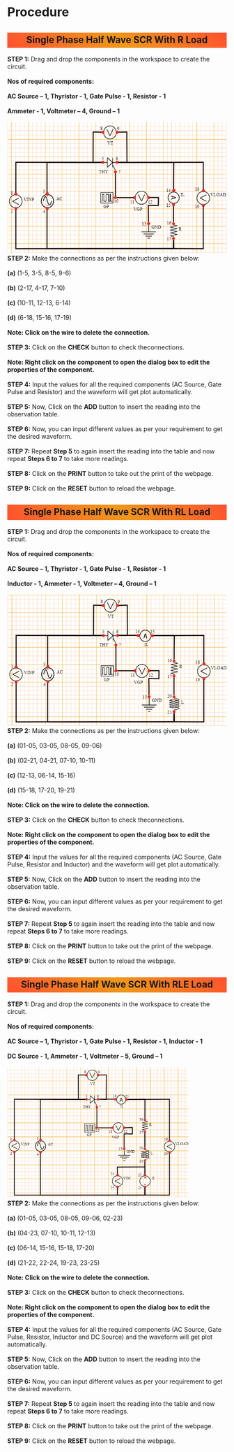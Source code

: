 # Procedure
<h2 style="background-image: linear-gradient( 45deg, #ff512f 0%, #f09819 51%, #ff512f 100% );text-align:center;height: 31px; padding-top: 4px;"> Single Phase Half Wave SCR With R Load </h2>
<b>STEP 1:</b> Drag and drop the components in the workspace to create the circuit.<br /><br />
<b>Nos of required components: </b><br /><br />
<b>AC Source – 1, Thyristor - 1, Gate Pulse - 1, Resistor - 1 </b><br /><br />
<b>Ammeter - 1, Voltmeter – 4, Ground – 1 </b><br />  <br />
<img src="images\Rload.png" height="300px" alt=""></br>
<b>STEP 2:</b> Make the connections as per the instructions given below:<br /><br />
<b>(a)</b> (1-5, 3-5, 8-5, 9-6)<br /><br />
<b>(b)</b> (2-17, 4-17, 7-10)<br /><br />
<b>(c)</b> (10-11, 12-13, 6-14)<br /><br />
<b>(d)</b> (6-18, 15-16, 17-19)<br /><br />
<b>Note: Click on the wire to delete the connection.</b><br /><br />
<b>STEP 3:</b> Click on the <b>CHECK</b> button to check theconnections.<br /><br />
<b>Note: Right click on the component to open the dialog box to edit the properties of the component.</b><br /><br />
<b>STEP 4:</b> Input the values for all the required components (AC Source, Gate Pulse and Resistor) and the waveform will get plot automatically.<br /><br />
<b>STEP 5:</b> Now, Click on the <b>ADD</b> button to insert the reading into the observation table.<br /><br />
<b>STEP 6:</b> Now, you can input different values as per your requirement to get the desired waveform.<br /><br />
<b>STEP 7:</b> Repeat <b>Step 5</b> to again insert the reading into the table and now repeat <b>Steps 6 to 7</b> to take more readings.<br /><br />
<b>STEP 8:</b> Click on the <b>PRINT</b> button to take out the print of the webpage.<br /><br />
<b>STEP 9:</b> Click on the <b>RESET</b> button to reload the webpage.</br>

<h2 style="background-image: linear-gradient( 45deg, #ff512f 0%, #f09819 51%, #ff512f 100% );text-align:center;height: 31px; padding-top: 4px;"> Single Phase Half Wave SCR With RL Load </h2>
<b>STEP 1:</b> Drag and drop the components in the workspace to create the circuit.<br /><br />
<b>Nos of required components: </b><br /><br />
<b>AC Source – 1, Thyristor - 1, Gate Pulse - 1, Resistor - 1 </b><br /><br />
<b>Inductor - 1, Ammeter - 1, Voltmeter – 4, Ground – 1 </b><br />  <br />
<img src="images\Rlload.png" height="300px" alt=""></br>
<b>STEP 2:</b> Make the connections as per the instructions given below:<br /><br />
<b>(a)</b> (01-05, 03-05, 08-05, 09-06)<br /><br />
<b>(b)</b> (02-21, 04-21, 07-10, 10-11)<br /><br />
<b>(c)</b> (12-13, 06-14, 15-16)<br /><br />
<b>(d)</b> (15-18, 17-20, 19-21)<br /><br />
<b>Note: Click on the wire to delete the connection.</b><br /><br />
<b>STEP 3:</b> Click on the <b>CHECK</b> button to check theconnections.<br /><br />
<b>Note: Right click on the component to open the dialog box to edit the properties of the component.</b><br /><br />
<b>STEP 4:</b> Input the values for all the required components (AC Source, Gate Pulse, Resistor and Inductor) and the waveform will get plot automatically.<br /><br />
<b>STEP 5:</b> Now, Click on the <b>ADD</b> button to insert the reading into the observation table.<br /><br />
<b>STEP 6:</b> Now, you can input different values as per your requirement to get the desired waveform.<br /><br />
<b>STEP 7:</b> Repeat <b>Step 5</b> to again insert the reading into the table and now repeat <b>Steps 6 to 7</b> to take more readings.<br /><br />
<b>STEP 8:</b> Click on the <b>PRINT</b> button to take out the print of the webpage.<br /><br />
<b>STEP 9:</b> Click on the <b>RESET</b> button to reload the webpage.</br>

<h2 style="background-image: linear-gradient( 45deg, #ff512f 0%, #f09819 51%, #ff512f 100% );text-align:center;height: 31px; padding-top: 4px;"> Single Phase Half Wave SCR With RLE Load </h2>
<b>STEP 1:</b> Drag and drop the components in the workspace to create the circuit.<br /><br />
<b>Nos of required components: </b><br /><br />
<b>AC Source – 1, Thyristor - 1, Gate Pulse - 1, Resistor - 1, Inductor - 1</b><br /><br />
<b>DC Source - 1, Ammeter - 1, Voltmeter – 5, Ground – 1 </b><br />  <br />
<img src="images\Rleload.png" height="300px" alt=""></br>
<b>STEP 2:</b> Make the connections as per the instructions given below:<br /><br />
<b>(a)</b> (01-05, 03-05, 08-05, 09-06, 02-23)<br /><br />
<b>(b)</b> (04-23, 07-10, 10-11, 12-13)<br /><br />
<b>(c)</b> (06-14, 15-16, 15-18, 17-20)<br /><br />
<b>(d)</b> (21-22, 22-24, 19-23, 23-25)<br /><br />
<b>Note: Click on the wire to delete the connection.</b><br /><br />
<b>STEP 3:</b> Click on the <b>CHECK</b> button to check theconnections.<br /><br />
<b>Note: Right click on the component to open the dialog box to edit the properties of the component.</b><br /><br />
<b>STEP 4:</b> Input the values for all the required components (AC Source, Gate Pulse, Resistor, Inductor and DC Source) and the waveform will get plot automatically.<br /><br />
<b>STEP 5:</b> Now, Click on the <b>ADD</b> button to insert the reading into the observation table.<br /><br />
<b>STEP 6:</b> Now, you can input different values as per your requirement to get the desired waveform.<br /><br />
<b>STEP 7:</b> Repeat <b>Step 5</b> to again insert the reading into the table and now repeat <b>Steps 6 to 7</b> to take more readings.<br /><br />
<b>STEP 8:</b> Click on the <b>PRINT</b> button to take out the print of the webpage.<br /><br />
<b>STEP 9:</b> Click on the <b>RESET</b> button to reload the webpage.</br>

